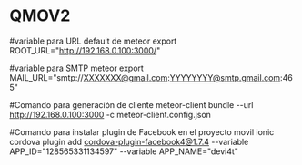 # QMOV2

#variable para URL default de meteor
export ROOT_URL="http://192.168.0.100:3000/"

#variable para SMTP meteor
export MAIL_URL="smtp://XXXXXXX@gmail.com:YYYYYYYY@smtp.gmail.com:465"

#Comando para generación de cliente
meteor-client bundle --url http://192.168.0.100:3000 -c meteor-client.config.json

#Comando para instalar plugin de Facebook en el proyecto movil
ionic cordova plugin add cordova-plugin-facebook4@1.7.4 --variable APP_ID="128565331134597" --variable APP_NAME="devi4t"